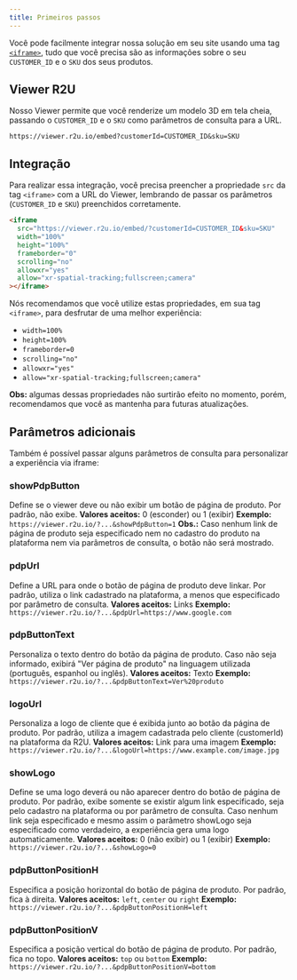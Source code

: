 ```yaml
---
title: Primeiros passos
---
```


Você pode facilmente integrar nossa solução em seu site usando uma tag [`<iframe>`](https://developer.mozilla.org/pt-BR/docs/Web/HTML/Element/iframe), tudo que você precisa são as informações sobre o seu `CUSTOMER_ID` e o `SKU` dos seus produtos.

## Viewer R2U

Nosso Viewer permite que você renderize um modelo 3D em tela cheia, passando o `CUSTOMER_ID` e o `SKU` como parâmetros de consulta para a URL.

```
https://viewer.r2u.io/embed?customerId=CUSTOMER_ID&sku=SKU
```

## Integração

Para realizar essa integração, você precisa preencher a propriedade `src` da tag `<iframe>` com a URL do Viewer, lembrando de passar os parâmetros (`CUSTOMER_ID` e `SKU`) preenchidos corretamente.

```html
<iframe
  src="https://viewer.r2u.io/embed/?customerId=CUSTOMER_ID&sku=SKU"
  width="100%"
  height="100%"
  frameborder="0"
  scrolling="no"
  allowxr="yes"
  allow="xr-spatial-tracking;fullscreen;camera"
></iframe>
```

Nós recomendamos que você utilize estas propriedades, em sua tag `<iframe>`, para desfrutar de uma melhor experiência:

- `width=100%`
- `height=100%`
- `frameborder=0`
- `scrolling="no"`
- `allowxr="yes"`
- `allow="xr-spatial-tracking;fullscreen;camera"`

**Obs:** algumas dessas propriedades não surtirão efeito no momento, porém, recomendamos que você as mantenha para futuras atualizações.

## Parâmetros adicionais
Também é possível passar alguns parâmetros de consulta para personalizar a experiência via iframe:

### showPdpButton
Define se o viewer deve ou não exibir um botão de página de produto. Por padrão, não exibe.
**Valores aceitos:**
0 (esconder) ou 1 (exibir)
**Exemplo:**
`https://viewer.r2u.io/?...&showPdpButton=1`
**Obs.:** Caso nenhum link de página de produto seja especificado nem no cadastro do produto na plataforma nem via parâmetros de consulta, o botão não será mostrado.

### pdpUrl
Define a URL para onde o botão de página de produto deve linkar. Por padrão, utiliza o link cadastrado na plataforma, a menos que especificado por parâmetro de consulta.
**Valores aceitos:**
Links
**Exemplo:**
`https://viewer.r2u.io/?...&pdpUrl=https://www.google.com`

### pdpButtonText
Personaliza o texto dentro do botão da página de produto. Caso não seja informado, exibirá "Ver página de produto" na linguagem utilizada (português, espanhol ou inglês).
**Valores aceitos:**
Texto
**Exemplo:**
`https://viewer.r2u.io/?...&pdpButtonText=Ver%20produto`

### logoUrl
Personaliza a logo de cliente que é exibida junto ao botão da página de produto. Por padrão, utiliza a imagem cadastrada pelo cliente (customerId) na plataforma da R2U.
**Valores aceitos:**
Link para uma imagem
**Exemplo:**
`https://viewer.r2u.io/?...&logoUrl=https://www.example.com/image.jpg`

### showLogo
Define se uma logo deverá ou não aparecer dentro do botão de página de produto. Por padrão, exibe somente se existir algum link especificado, seja pelo cadastro na plataforma ou por parâmetro de consulta. Caso nenhum link seja especificado e mesmo assim o parâmetro showLogo seja especificado como verdadeiro, a experiência gera uma logo automaticamente.
**Valores aceitos:**
0 (não exibir) ou 1 (exibir)
**Exemplo:**
`https://viewer.r2u.io/?...&showLogo=0`

### pdpButtonPositionH
Especifica a posição horizontal do botão de página de produto. Por padrão, fica à direita.
**Valores aceitos:**
`left`, `center` ou `right`
**Exemplo:**
`https://viewer.r2u.io/?...&pdpButtonPositionH=left`

### pdpButtonPositionV
Especifica a posição vertical do botão de página de produto. Por padrão, fica no topo.
**Valores aceitos:**
`top` ou `bottom`
**Exemplo:**
`https://viewer.r2u.io/?...&pdpButtonPositionV=bottom`